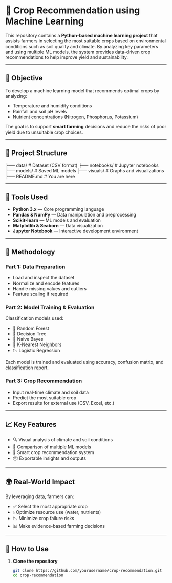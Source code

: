 # 🌾 Crop Recommendation using Machine Learning

This repository contains a **Python-based machine learning project** that assists farmers in selecting the most suitable crops based on environmental conditions such as soil quality and climate. By analyzing key parameters and using multiple ML models, the system provides data-driven crop recommendations to help improve yield and sustainability.

---

## 📌 Objective

To develop a machine learning model that recommends optimal crops by analyzing:

- Temperature and humidity conditions  
- Rainfall and soil pH levels  
- Nutrient concentrations (Nitrogen, Phosphorus, Potassium)  

The goal is to support **smart farming** decisions and reduce the risks of poor yield due to unsuitable crop choices.

---

## 📂 Project Structure

├── data/ # Dataset (CSV format)
├── notebooks/ # Jupyter notebooks
├── models/ # Saved ML models
├── visuals/ # Graphs and visualizations
├── README.md # You are here


---

## 🧰 Tools Used

- **Python 3.x** — Core programming language  
- **Pandas & NumPy** — Data manipulation and preprocessing  
- **Scikit-learn** — ML models and evaluation  
- **Matplotlib & Seaborn** — Data visualization  
- **Jupyter Notebook** — Interactive development environment

---

## 🧪 Methodology

### Part 1: Data Preparation

- Load and inspect the dataset  
- Normalize and encode features  
- Handle missing values and outliers  
- Feature scaling if required  

### Part 2: Model Training & Evaluation

Classification models used:

- 🌳 Random Forest  
- 🌲 Decision Tree  
- 🧮 Naive Bayes  
- 📍 K-Nearest Neighbors  
- 📉 Logistic Regression  

Each model is trained and evaluated using accuracy, confusion matrix, and classification report.

### Part 3: Crop Recommendation

- Input real-time climate and soil data  
- Predict the most suitable crop  
- Export results for external use (CSV, Excel, etc.)

---

## 📈 Key Features

- 🔍 Visual analysis of climate and soil conditions  
- 🤖 Comparison of multiple ML models  
- 🌾 Smart crop recommendation system  
- 📦 Exportable insights and outputs

---

## 🌍 Real-World Impact

By leveraging data, farmers can:

- ✅ Select the most appropriate crop  
- 💧 Optimize resource use (water, nutrients)  
- 📉 Minimize crop failure risks  
- 📊 Make evidence-based farming decisions

---

## 🚀 How to Use

1. **Clone the repository**
   ```bash
   git clone https://github.com/yourusername/crop-recommendation.git
   cd crop-recommendation
